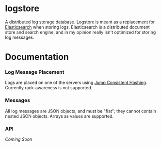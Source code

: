 # logstore
A distributed log storage database. Logstore is meant as a replacement for [Elasticsearch](https://github.com/elastic/elasticsearch) when storing logs. Elasticsearch is a distributed document store and search engine, and in my opinion really isn't optimized for storing log messages.

# Documentation

### Log Message Placement
Logs are placed on one of the servers using [Jump Consistent Hashing](https://arxiv.org/pdf/1406.2294v1.pdf). Currently rack-awareness is not supported.

### Messages
All log messages are JSON objects, and must be "flat"; they cannot contain nested JSON objects. Arrays as values are supported.

### API

_Coming Soon_